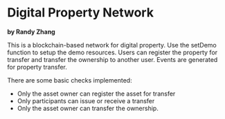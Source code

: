 # Digital Property Network
**by Randy Zhang**

This is a blockchain-based network for digital property. Use the setDemo function to setup the demo resources. Users can register the property for transfer and transfer the ownership to another user. Events are generated for property transfer. 

There are some basic checks implemented: 
- Only the asset owner can register the asset for transfer 
- Only participants can issue or receive a transfer 
- Only the asset owner can transfer the ownership. 


